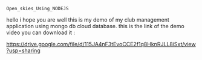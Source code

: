     Open_skies_Using_NODEJS

hello i hope you are well this is my demo of my club management application using mongo db cloud database.
this is the link of the demo video you can download it :

https://drive.google.com/file/d/115JA4nF3tEvoCCE2f1q8HknRJLL8iSxt/view?usp=sharing
